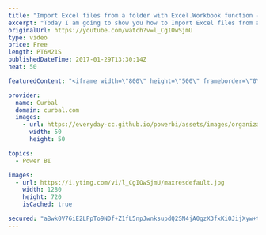 ```yaml
---
title: "Import Excel files from a folder with Excel.Workbook function - Power BI Tips & Tricks #30"
excerpt: "Today I am going to show you how to Import Excel files from a folder with Excel.Workbook function in Power BI.   Looking for a download file? Go to our Download Center: https://curbal.com/donwload-center  SUBSCRIBE to learn more about Power and Excel BI! https://www.youtube.com/channel/UCJ7UhloHSA4wAqPzyi6TOkw?sub_confirmation=1"
originalUrl: https://youtube.com/watch?v=l_CgIOwSjmU
type: video
price: Free
length: PT6M21S
publishedDateTime: 2017-01-29T13:30:14Z
heat: 50

featuredContent: "<iframe width=\"800\" height=\"500\" frameborder=\"0\" src=\"https://www.youtube.com/embed/l_CgIOwSjmU\" allow=\"accelerometer; autoplay; encrypted-media; gyroscope; picture-in-picture\" allowfullscreen></iframe>"

provider:
  name: Curbal
  domain: curbal.com
  images:
    - url: https://everyday-cc.github.io/powerbi/assets/images/organizations/curbal.com-50x50.jpg
      width: 50
      height: 50

topics:
  - Power BI

images:
  - url: https://i.ytimg.com/vi/l_CgIOwSjmU/maxresdefault.jpg
    width: 1280
    height: 720
    isCached: true

secured: "aBwk0V76iE2LPpTo9NDf+Z1fL5npJwnksupdQ2SN4jA0gzX3fxKiOJijXyw+tnA3wpFQub5NQRzyHj6ZqfBCTUwkFEEe/xpCAxRhZXBBUdMsKAw1gq57ZtEi/t8xBvNJuzDJOWLlrbAozkvqstiAVOsL9xNP2D6r3TeZI60y4kzSxhVjzS0S0pklSmmk3VVM5lJ+BXxfW/s7Gblp3POr/9gzpNUgaw0qSAgCMSwOzHAStiZmua4sVFNLIkdj3VWaL1OmIcXYt6jbKRn1kiQbgw5Wa9SsPpEPYpPzDYd/zeVofo9lU/NUD79RK1qIMV8gch7rKFIeYD2fXEmOujDBcHmhEYNWGWYwZh//htRSImBaeb4LlmHl3VQfl++5cCHH8IamU6QjZpp7X5rnEeUuk9pxKmKFPNWJ9ET3sxc/EP8=;Pe8sSrarcNByWYcUFBMZTg=="
---
```


